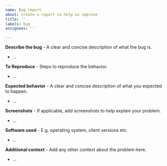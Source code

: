 ```yaml
---
name: Bug report
about: Create a report to help us improve
title: ''
labels: bug
assignees: ''

---
```


**Describe the bug** - A clear and concise description of what the bug is.
- ...

**To Reproduce** - Steps to reproduce the behavior.
- ...

**Expected behavior** - A clear and concise description of what you expected to happen.
- ...

**Screenshots** - If applicable, add screenshots to help explain your problem.
- ...

**Software used** - E.g. operating system, client versions etc.
- ...

**Additional context** - Add any other context about the problem here.
- ...